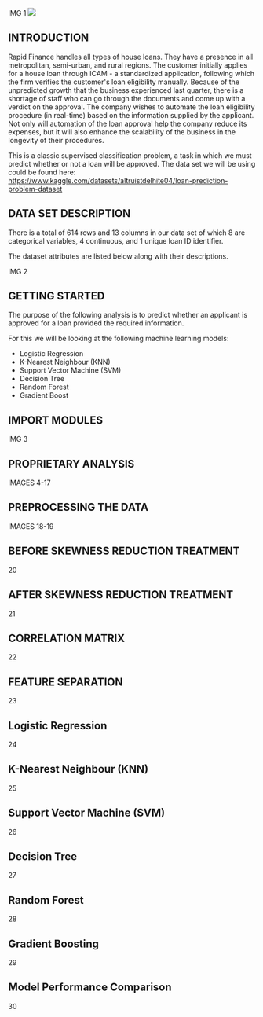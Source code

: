IMG 1
<img src="img/PSA0.JPG">

## INTRODUCTION

Rapid Finance handles all types of house loans. They have a presence in all metropolitan, semi-urban, and rural regions. The customer initially applies for a house loan through ICAM - a standardized application, following which the firm verifies the customer's loan eligibility manually. Because of the unpredicted growth that the business experienced last quarter, there is a shortage of staff who can go through the documents and come up with a verdict on the approval. The company wishes to automate the loan eligibility procedure (in real-time) based on the information supplied by the applicant. Not only will automation of the loan approval help the company reduce its expenses, but it will also enhance the scalability of the business in the longevity of their procedures.

This is a classic supervised classification problem, a task in which we must predict whether or not a loan will be approved. The data set we will be using could be found here: https://www.kaggle.com/datasets/altruistdelhite04/loan-prediction-problem-dataset


## DATA SET DESCRIPTION

There is a total of 614 rows and 13 columns in our data set of which 8 are categorical variables, 4 continuous, and 1 unique loan ID identifier.

The dataset attributes are listed below along with their descriptions.

IMG 2


## GETTING STARTED
The purpose of the following analysis is to predict whether an applicant is approved for a loan provided the required information.

For this we will be looking at the following machine learning models:
* Logistic Regression
* K-Nearest Neighbour (KNN)
* Support Vector Machine (SVM)
* Decision Tree
* Random Forest
* Gradient Boost

## IMPORT MODULES

IMG 3

## PROPRIETARY ANALYSIS

IMAGES 4-17

## PREPROCESSING THE DATA


IMAGES 18-19

## BEFORE SKEWNESS REDUCTION TREATMENT

20

## AFTER SKEWNESS REDUCTION TREATMENT

21

## CORRELATION MATRIX

22

## FEATURE SEPARATION

23

## Logistic Regression
24
## K-Nearest Neighbour (KNN)
25
## Support Vector Machine (SVM)
26
## Decision Tree
27
## Random Forest
28
## Gradient Boosting
29
## Model Performance Comparison
30
